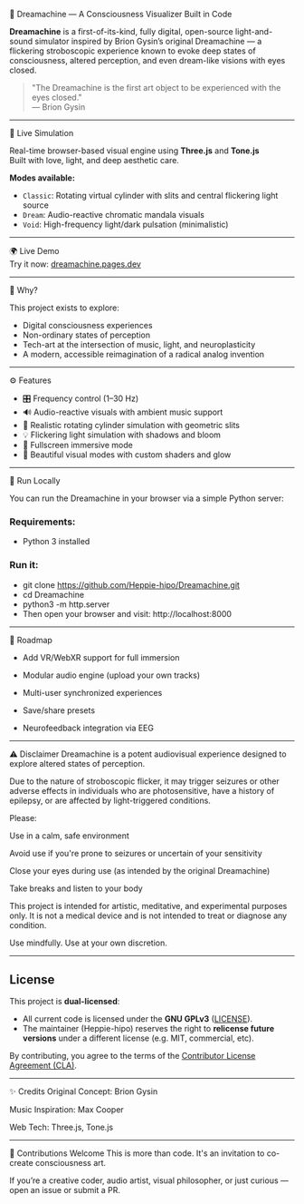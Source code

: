 🧠 Dreamachine — A Consciousness Visualizer Built in Code

**Dreamachine** is a first-of-its-kind, fully digital, open-source light-and-sound simulator inspired by Brion Gysin’s original Dreamachine — a flickering stroboscopic experience known to evoke deep states of consciousness, altered perception, and even dream-like visions with eyes closed.

> "The Dreamachine is the first art object to be experienced with the eyes closed."  
> — Brion Gysin

---

🌌 Live Simulation

Real-time browser-based visual engine using **Three.js** and **Tone.js**  
Built with love, light, and deep aesthetic care.

**Modes available:**
- `Classic`: Rotating virtual cylinder with slits and central flickering light source
- `Dream`: Audio-reactive chromatic mandala visuals
- `Void`: High-frequency light/dark pulsation (minimalistic)

---

🌍 Live Demo  
Try it now: [dreamachine.pages.dev](https://dreamachine.pages.dev/)

---

🧠 Why?

This project exists to explore:
- Digital consciousness experiences
- Non-ordinary states of perception
- Tech-art at the intersection of music, light, and neuroplasticity
- A modern, accessible reimagination of a radical analog invention

---

⚙️ Features

- 🎛️ Frequency control (1–30 Hz)
- 🔊 Audio-reactive visuals with ambient music support
- 🌈 Realistic rotating cylinder simulation with geometric slits
- 💡 Flickering light simulation with shadows and bloom
- 🔲 Fullscreen immersive mode
- 🎨 Beautiful visual modes with custom shaders and glow

---

🚀 Run Locally

You can run the Dreamachine in your browser via a simple Python server:

### Requirements:
- Python 3 installed

### Run it:

- git clone https://github.com/Heppie-hipo/Dreamachine.git
- cd Dreamachine
- python3 -m http.server
- Then open your browser and visit: http://localhost:8000

---

🚧 Roadmap

- Add VR/WebXR support for full immersion

- Modular audio engine (upload your own tracks)

- Multi-user synchronized experiences

- Save/share presets

- Neurofeedback integration via EEG

---

⚠️ Disclaimer
Dreamachine is a potent audiovisual experience designed to explore altered states of perception.

Due to the nature of stroboscopic flicker, it may trigger seizures or other adverse effects in individuals who are photosensitive, have a history of epilepsy, or are affected by light-triggered conditions.

Please:

Use in a calm, safe environment

Avoid use if you're prone to seizures or uncertain of your sensitivity

Close your eyes during use (as intended by the original Dreamachine)

Take breaks and listen to your body

This project is intended for artistic, meditative, and experimental purposes only.
It is not a medical device and is not intended to treat or diagnose any condition.

Use mindfully. Use at your own discretion.

---

## License

This project is **dual-licensed**:

- All current code is licensed under the **GNU GPLv3** ([LICENSE](LICENSE)).
- The maintainer (Heppie-hipo) reserves the right to **relicense future versions** under a different license (e.g. MIT, commercial, etc).

By contributing, you agree to the terms of the [Contributor License Agreement (CLA)](CLA.md).

----

✨ Credits
Original Concept: Brion Gysin

Music Inspiration: Max Cooper

Web Tech: Three.js, Tone.js

---

🤝 Contributions Welcome
This is more than code.
It's an invitation to co-create consciousness art.

If you’re a creative coder, audio artist, visual philosopher, or just curious — open an issue or submit a PR.



